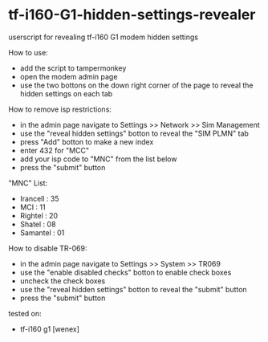 # tf-i160-G1-hidden-settings-revealer
userscript for revealing tf-i160 G1 modem hidden settings

How to use:
- add the script to tampermonkey
- open the modem admin page
- use the two bottons on the down right corner of the page to reveal the hidden settings on each tab

How to remove isp restrictions:
- in the admin page navigate to Settings >> Network >> Sim Management
- use the "reveal hidden settings" botton to reveal the "SIM PLMN" tab
- press "Add" botton to make a new index
- enter 432 for "MCC" 
- add your isp code to "MNC" from the list below
- press the "submit" button

"MNC" List:
 - Irancell : 35
 - MCI : 11
 - Rightel : 20
 - Shatel : 08
 - Samantel : 01

How to disable TR-069:
- in the admin page navigate to Settings >> System >> TR069
- use the "enable disabled checks" botton to enable check boxes
- uncheck the check boxes
- use the "reveal hidden settings" botton to reveal the "submit" button
- press the "submit" button


tested on:
- tf-i160 g1 [wenex]

